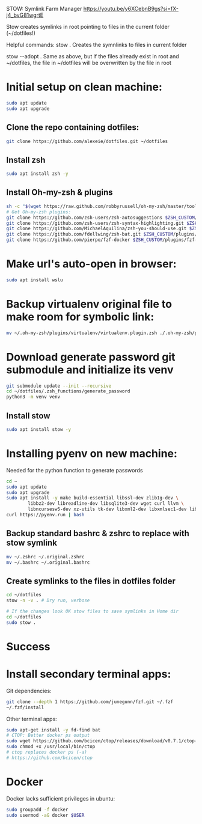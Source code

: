
STOW: Symlink Farm Manager
https://youtu.be/y6XCebnB9gs?si=fX-j4_bvG81wgrtE

Stow creates symlinks in root pointing to files in the current folder (~/dotfiles!)

Helpful commands:
stow .
	Creates the symnlinks to files in current folder

stow --adopt .
	Same as above, but if the files already exist in root and ~/dotfiles, 
	the file in ~/dotfiles will be overwritten by the file in root

# Initial setup on clean machine:
```bash
sudo apt update
sudo apt upgrade
```

## Clone the repo containing dotfiles:
```bash
git clone https://github.com/alexeie/dotfiles.git ~/dotfiles
```

## Install zsh
```bash
sudo apt install zsh -y
```

## Install Oh-my-zsh & plugins
```bash
sh -c "$(wget https://raw.github.com/robbyrussell/oh-my-zsh/master/tools/install.sh -O -)"
# Get Oh-my-zsh plugins:
git clone https://github.com/zsh-users/zsh-autosuggestions $ZSH_CUSTOM/plugins/zsh-autosuggestions  
git clone https://github.com/zsh-users/zsh-syntax-highlighting.git $ZSH_CUSTOM/plugins/zsh-syntax-highlighting
git clone https://github.com/MichaelAquilina/zsh-you-should-use.git $ZSH_CUSTOM/plugins/you-should-use
git clone https://github.com/fdellwing/zsh-bat.git $ZSH_CUSTOM/plugins/zsh-bat
git clone https://github.com/pierpo/fzf-docker $ZSH_CUSTOM/plugins/fzf-docker
```

# Make url's auto-open in browser:
```bash
sudo apt install wslu
```

# Backup virtualenv original file to make room for symbolic link:
```bash
mv ~/.oh-my-zsh/plugins/virtualenv/virtualenv.plugin.zsh ./.oh-my-zsh/plugins/virtualenv/virtualenv.plugin.zsh.bak 
```

# Download generate password git submodule and initialize its venv
```bash
git submodule update --init --recursive
cd ~/dotfiles/.zsh_functions/generate_password
python3 -m venv venv
```

## Install stow
```bash
sudo apt install stow -y
```

# Installing pyenv on new machine:
Needed for the python function to generate passwords
```bash
cd ~
sudo apt update
sudo apt upgrade
sudo apt install -y make build-essential libssl-dev zlib1g-dev \
        libbz2-dev libreadline-dev libsqlite3-dev wget curl llvm \
        libncursesw5-dev xz-utils tk-dev libxml2-dev libxmlsec1-dev libffi-dev liblzma-dev
curl https://pyenv.run | bash
```

## Backup standard bashrc & zshrc to replace with stow symlink
```bash
mv ~/.zshrc ~/.original.zshrc  
mv ~/.bashrc ~/.original.bashrc  
```

## Create symlinks to the files in dotfiles folder
```bash
cd ~/dotfiles  
stow -n -v . # Dry run, verbose

# If the changes look OK stow files to save symlinks in Home dir   
cd ~/dotfiles
sudo stow .
```

# Success

# Install secondary terminal apps:
Git dependencies:
```bash
git clone --depth 1 https://github.com/junegunn/fzf.git ~/.fzf
~/.fzf/install
```

Other terminal apps:
```bash
sudo apt-get install -y fd-find bat
# CTOP: Better docker ps output
sudo wget https://github.com/bcicen/ctop/releases/download/v0.7.1/ctop-0.7.1-linux-amd64  -O /usr/local/bin/ctop
sudo chmod +x /usr/local/bin/ctop
# ctop replaces docker ps (-a)
# https://github.com/bcicen/ctop
```

# Docker
Docker lacks sufficient privileges in ubuntu:
```bash
sudo groupadd -f docker
sudo usermod -aG docker $USER
```
